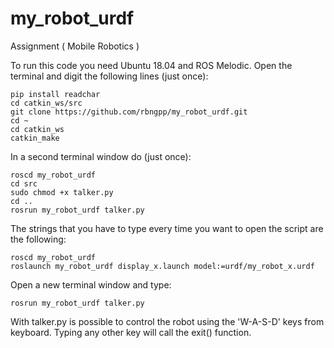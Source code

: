 # my_robot_urdf
Assignment ( Mobile Robotics ) 

To run this code you need Ubuntu 18.04 and ROS Melodic.
Open the terminal and digit the following lines (just once):

```
pip install readchar
cd catkin_ws/src
git clone https://github.com/rbngpp/my_robot_urdf.git
cd ~
cd catkin_ws
catkin_make
```

In a second terminal window do (just once):
```
roscd my_robot_urdf
cd src
sudo chmod +x talker.py
cd ..
rosrun my_robot_urdf talker.py
```

The strings that you have to type every time you want to open the script are the following:
```
roscd my_robot_urdf
roslaunch my_robot_urdf display_x.launch model:=urdf/my_robot_x.urdf
```
Open a new terminal window and type:
```
rosrun my_robot_urdf talker.py
```

With talker.py is possible to control the robot using the 'W-A-S-D' keys from keyboard.
Typing any other key will call the exit() function. 

